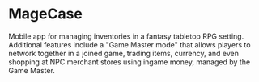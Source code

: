 # MageCase
Mobile app for managing inventories in a fantasy tabletop RPG setting. Additional features include a "Game Master mode" that allows players to network together in a joined game, trading items, currency, and even shopping at NPC merchant stores using ingame money, managed by the Game Master.
